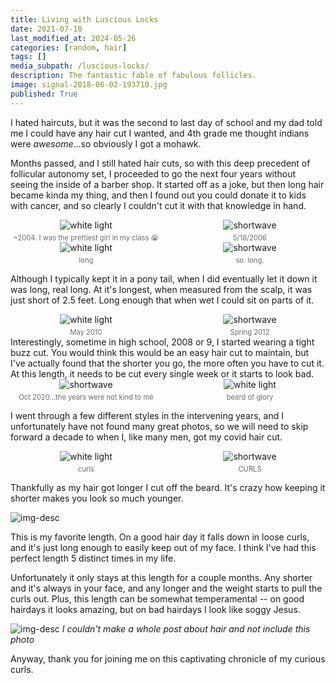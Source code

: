 ```yaml
---
title: Living with Luscious Locks
date: 2021-07-10
last_modified_at: 2024-05-26
categories: [random, hair]
tags: []
media_subpath: /luscious-locks/
description: The fantastic fable of fabulous follicles.
image: signal-2018-06-02-193710.jpg
published: True
---
```


<style>
    .grid-2x2 {
        display: grid;
        grid-template-columns: 1fr 1fr;
        grid-template-rows: auto auto;
        column-gap: 20px; /* Keep horizontal gap */
        justify-items: center;
    }
    .grid-3x2 {
        display: grid;
        grid-template-columns: 1fr 1fr 1fr;
        grid-template-rows: auto auto;
        column-gap: 20px; /* Keep horizontal gap */
        justify-items: center;
    }
    .grid-container {
        justify-items: center;
    }
    .grid-container > div {
        display: flex;
        flex-direction: column;
        align-items: center;
        height: 100%; /* Ensure the div takes full height of the grid cell */
        justify-content: flex-end; /* Align items to the bottom */
    }
    .grid-container img {
        width: auto;
        max-width: 100%;
        height: auto;
        object-fit: cover;
        display: block;
        margin-bottom: 5px; /* Small margin to separate the image and caption */
    }
    .grid-container .caption em {
        display: block;
        text-align: center;
        font-style: normal;
        font-size: 80%;
        padding: 0;
        color: #6d6c6c;
    }
</style>

I hated haircuts, but it was the second to last day of school and my dad told me I could have any hair cut I wanted, and 4th grade me thought indians were _awesome_...so obviously I got a mohawk. 

Months passed, and I still hated hair cuts, so with this deep precedent of follicular autonomy set, I proceeded to go the next four years without seeing the inside of a barber shop. It started off as a joke, but then long hair became kinda my thing, and then I found out you could donate it to kids with cancer, and so clearly I couldn't cut it with that knowledge in hand. 

<div class="grid-container grid-2x2">
    <div>
        <img src="signal-2018-06-02-193710.jpg" alt="white light">
    </div>
    <div>
        <img src="03.jpg" alt="shortwave">
    </div>
    <div class="caption">
        <em>~2004. I was the prettiest girl in my class &#x1F62D;</em>
    </div>
    <div class="caption">
        <em>5/18/2006</em>
    </div>
</div>


<div class="grid-container grid-2x2">
    <div>
        <img src="01.jpg" alt="white light">
    </div>
    <div>
        <img src="02.jpg" alt="shortwave">
    </div>
    <div class="caption">
        <em>long</em>
    </div>
    <div class="caption">
        <em>so. long.</em>
    </div>
</div>

Although I typically kept it in a pony tail, when I did eventually let it down it was long, real long. At it's longest, when measured from the scalp, it was just short of 2.5 feet. Long enough that when wet I could sit on parts of it.


<div class="grid-container grid-2x2">
    <div>
        <img src="31352_10150171601920316_810635315_12330939_3018341_n.jpg" alt="white light">
    </div>
    <div>
        <img src="IMAG2116342.jpg" alt="shortwave">
    </div>
    <div class="caption">
        <em>May 2010</em>
    </div>
    <div class="caption">
        <em>Spring 2012</em>
    </div>
</div>
Interestingly, sometime in high school, 2008 or 9, I started wearing a tight buzz cut. You would think this would be an easy hair cut to maintain, but I've actually found that the shorter you go, the more often you have to cut it. At this length, it needs to be cut every single week or it starts to look bad.


<div class="grid-container grid-2x2">
    <div>
        <img src="signal-2020-10-11-142954.jpg" alt="shortwave">
    </div>
    <div>
        <img src="Screenshot_20201015-220403_Photos.jpg" alt="white light">
    </div>
    <div class="caption">
        <em>Oct 2020...the years were not kind to me</em>
    </div>
    <div class="caption">
        <em>beard of glory</em>
    </div>
</div>


I went through a few different styles in the intervening years, and I unfortunately have not found many great photos, so we will need to skip forward a decade to when I, like many men, got my covid hair cut.

<div class="grid-container grid-2x2">
    <div>
        <img src="20210517_124954.jpg" alt="white light">
    </div>
    <div>
        <img src="Screenshot_20210516-094250_Gallery.jpg" alt="shortwave">
    </div>
    <div class="caption">
        <em>curls</em>
    </div>
    <div class="caption">
        <em>CURLS</em>
    </div>
</div>

Thankfully as my hair got longer I cut off the beard. It's crazy how keeping it shorter makes you look so much younger.


![img-desc](20210710_181304.jpg)

This is my favorite length. On a good hair day it falls down in loose curls, and it's just long enough to easily keep out of my face. I think I've had this perfect length 5 distinct times in my life.

Unfortunately it only stays at this length for a couple months. Any shorter and it's always in your face, and any longer and the weight starts to pull the curls out. Plus, this length can be somewhat temperamental -- on good hairdays it looks amazing, but on bad hairdays I look like soggy Jesus. 

![img-desc](frogs.jpg)
_I couldn't make a whole post about hair and not include this photo_

Anyway, thank you for joining me on this captivating chronicle of my curious curls.
